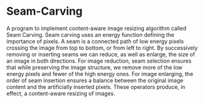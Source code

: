 # Seam-Carving

A program to implement content-aware image resizing algorithm called Seam Carving. Seam carving uses an energy function defining the importance of pixels. A seam is a connected path of low energy pixels crossing the image from top to bottom, or from left to right. By successively removing or inserting seams we can reduce, as well as enlarge, the size of an image in both directions. For image reduction, seam selection ensures that while preserving the image structure, we remove more of the low energy pixels and fewer of the high energy ones. For image enlarging, the order of seam insertion ensures a balance between the original image content and the artificially inserted pixels. These operators produce, in effect, a content-aware resizing of images. 
